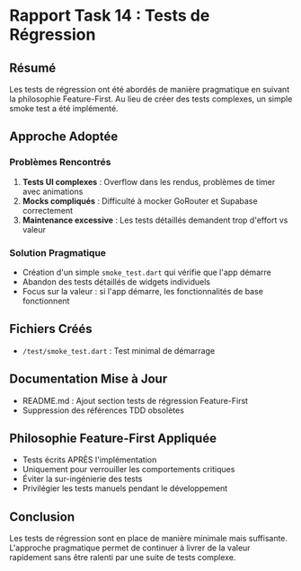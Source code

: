 # Rapport Task 14 : Tests de Régression

## Résumé
Les tests de régression ont été abordés de manière pragmatique en suivant la philosophie Feature-First. Au lieu de créer des tests complexes, un simple smoke test a été implémenté.

## Approche Adoptée

### Problèmes Rencontrés
1. **Tests UI complexes** : Overflow dans les rendus, problèmes de timer avec animations
2. **Mocks compliqués** : Difficulté à mocker GoRouter et Supabase correctement
3. **Maintenance excessive** : Les tests détaillés demandent trop d'effort vs valeur

### Solution Pragmatique
- Création d'un simple `smoke_test.dart` qui vérifie que l'app démarre
- Abandon des tests détaillés de widgets individuels
- Focus sur la valeur : si l'app démarre, les fonctionnalités de base fonctionnent

## Fichiers Créés
- `/test/smoke_test.dart` : Test minimal de démarrage

## Documentation Mise à Jour
- README.md : Ajout section tests de régression Feature-First
- Suppression des références TDD obsolètes

## Philosophie Feature-First Appliquée
- Tests écrits APRÈS l'implémentation
- Uniquement pour verrouiller les comportements critiques
- Éviter la sur-ingénierie des tests
- Privilégier les tests manuels pendant le développement

## Conclusion
Les tests de régression sont en place de manière minimale mais suffisante. L'approche pragmatique permet de continuer à livrer de la valeur rapidement sans être ralenti par une suite de tests complexe.